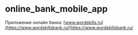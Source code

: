 # online_bank_mobile_app
Приложение онлайн банка:
[www.wordskills.ru](https://www.wordskillsbank.ru/)https://www.wordskillsbank.ru/
